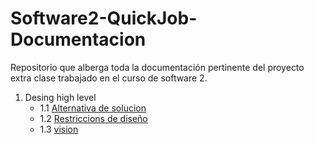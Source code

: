 # Software2-QuickJob-Documentacion

Repositorio que alberga toda la documentación pertinente del proyecto extra clase trabajado en el curso de software 2.

 1. Desing high level
    - 1.1 [Alternativa de solucion](https://github.com/F3liP3L/Software2-QuickJob-Documentacion/tree/main/Desing-high-level/Alternativa-de-solucion)
    - 1.2 [Restriccions de diseño](https://github.com/F3liP3L/Software2-QuickJob-Documentacion/tree/main/Desing-high-level/Restricciones-del-dise%C3%B1o)
    - 1.3 [vision](https://github.com/F3liP3L/Software2-QuickJob-Documentacion/tree/main/Desing-high-level/vision)
